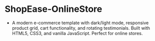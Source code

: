 # ShopEase-OnlineStore
- A modern e-commerce template with dark/light mode, responsive product grid, cart functionality, and rotating testimonials. Built with HTML5, CSS3, and vanilla JavaScript. Perfect for online stores.
